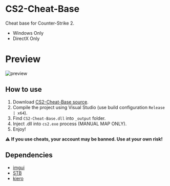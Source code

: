 # CS2-Cheat-Base
Cheat base for Counter-Strike 2.

- Windows Only
- DirectX Only

# Preview
![preview](https://user-images.githubusercontent.com/59938902/233790180-a5d20ad6-75c3-4724-99a6-206be7f21f01.png)

## How to use
1. Download [CS2-Cheat-Base source](https://github.com/KisSsArt/CS2-Cheat-Base/archive/master.zip).
2. Compile the project using Visual Studio (use build configuration `Release | x64`).
3. Find `CS2-Cheat-Base.dll` into `_output` folder.
4. Inject .dll into `cs2.exe` process (MANUAL MAP ONLY).
5. Enjoy!

⚠️ **If you use cheats, your account may be banned. Use at your own risk!**

## Dependencies
- [imgui](https://github.com/ocornut/imgui)
- [STB](https://github.com/cristeigabriel/STB)
- [kiero](https://github.com/Rebzzel/kiero)
